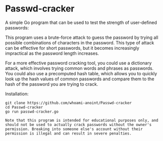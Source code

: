 # Passwd-cracker
A  simple Go program that can be used to test the strength of user-defined passwords:

This program uses a brute-force attack to guess the password by trying all possible combinations of characters in the password. This type of attack can be effective for short passwords, but it becomes increasingly impractical as the password length increases.

For a more effective password cracking tool, you could use a dictionary attack, which involves trying common words and phrases as passwords. You could also use a precomputed hash table, which allows you to quickly look up the hash values of common passwords and compare them to the hash of the password you are trying to crack.

Installation: 
```
git clone https://github.com/whoami-anoint/Passwd-cracker
cd Passwd-cracker
go run passwd-cracker.go 
```





```Note that this program is intended for educational purposes only, and should not be used to actually crack passwords without the owner's permission. Breaking into someone else's account without their permission is illegal and can result in severe penalties.```
